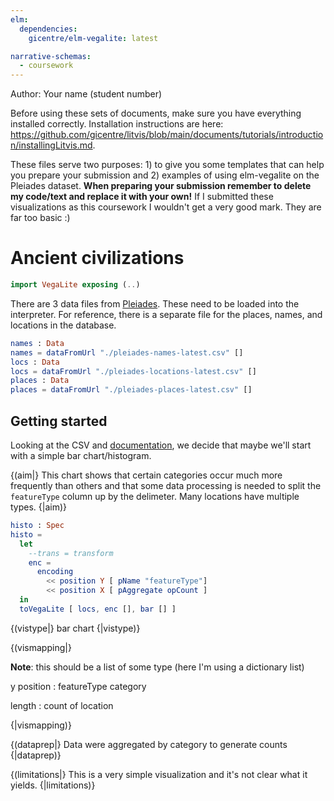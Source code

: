 ```yaml
---
elm:
  dependencies:
    gicentre/elm-vegalite: latest

narrative-schemas:
  - coursework
---
```


Author: Your name (student number)

Before using these sets of documents, make sure you have everything installed
correctly. Installation instructions are here:
<https://github.com/gicentre/litvis/blob/main/documents/tutorials/introduction/installingLitvis.md>.

These files serve two purposes: 1) to give you some templates that can help you prepare your submission and 2) examples of using elm-vegalite on the Pleiades dataset. **When preparing your submission remember to delete my code/text and replace it with your own!** If I submitted these visualizations as this coursework I wouldn't get a very good mark. They are far too basic :)

# Ancient civilizations

```elm {l=hidden}
import VegaLite exposing (..)
```

There are 3 data files from [Pleiades](https://pleiades.stoa.org/). These
need to be loaded into the interpreter. For reference, there is a separate file
for the places, names, and locations in the database.

```elm {l}
names : Data
names = dataFromUrl "./pleiades-names-latest.csv" []
locs : Data
locs = dataFromUrl "./pleiades-locations-latest.csv" []
places : Data
places = dataFromUrl "./pleiades-places-latest.csv" []
```

## Getting started

Looking at the CSV and [documentation](http://atlantides.org/downloads/pleiades/dumps/README.txt), we decide that maybe we'll start with a simple bar chart/histogram.

{(aim|}
This chart shows that certain categories occur much more frequently than others and that
some data processing is needed to split the `featureType` column up by the delimeter.
Many locations have multiple types.
{|aim)}

```elm {v}
histo : Spec
histo =
  let
    --trans = transform
    enc =
      encoding
        << position Y [ pName "featureType"]
        << position X [ pAggregate opCount ]
  in
  toVegaLite [ locs, enc [], bar [] ]
```

{(vistype|}
bar chart
{|vistype)}

{(vismapping|}

**Note**: this should be a list of some type (here I'm using a dictionary list)

y position
: featureType category

length
: count of location

{|vismapping)}

{(dataprep|}
Data were aggregated by category to generate counts
{|dataprep)}

{(limitations|}
This is a very simple visualization and it's not clear what it yields.
{|limitations)}
